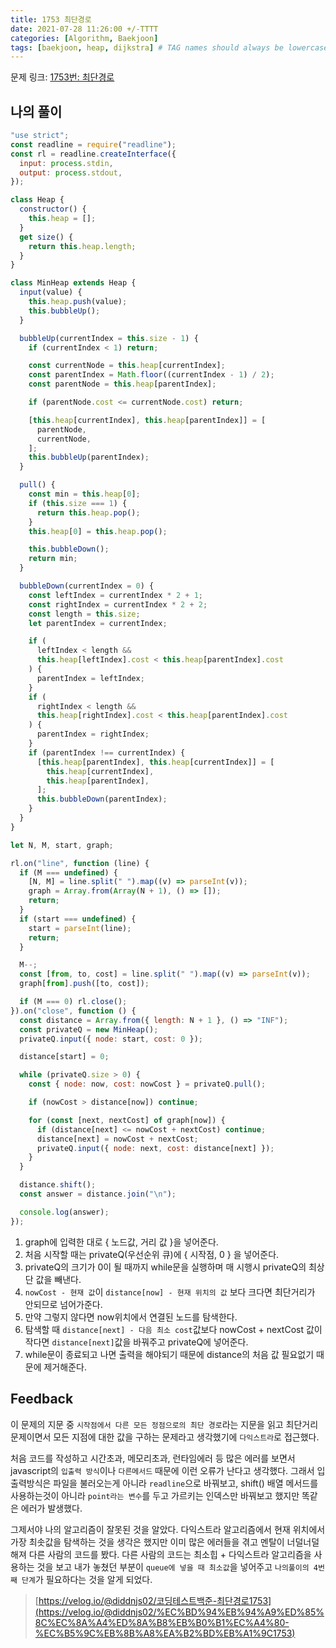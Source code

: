```yaml
---
title: 1753 최단경로
date: 2021-07-28 11:26:00 +/-TTTT
categories: [Algorithm, Baekjoon]
tags: [baekjoon, heap, dijkstra] # TAG names should always be lowercase
---
```


문제 링크: [1753번: 최단경로](https://www.acmicpc.net/problem/1753)

## 나의 풀이

```javascript
"use strict";
const readline = require("readline");
const rl = readline.createInterface({
  input: process.stdin,
  output: process.stdout,
});

class Heap {
  constructor() {
    this.heap = [];
  }
  get size() {
    return this.heap.length;
  }
}

class MinHeap extends Heap {
  input(value) {
    this.heap.push(value);
    this.bubbleUp();
  }

  bubbleUp(currentIndex = this.size - 1) {
    if (currentIndex < 1) return;

    const currentNode = this.heap[currentIndex];
    const parentIndex = Math.floor((currentIndex - 1) / 2);
    const parentNode = this.heap[parentIndex];

    if (parentNode.cost <= currentNode.cost) return;

    [this.heap[currentIndex], this.heap[parentIndex]] = [
      parentNode,
      currentNode,
    ];
    this.bubbleUp(parentIndex);
  }

  pull() {
    const min = this.heap[0];
    if (this.size === 1) {
      return this.heap.pop();
    }
    this.heap[0] = this.heap.pop();

    this.bubbleDown();
    return min;
  }

  bubbleDown(currentIndex = 0) {
    const leftIndex = currentIndex * 2 + 1;
    const rightIndex = currentIndex * 2 + 2;
    const length = this.size;
    let parentIndex = currentIndex;

    if (
      leftIndex < length &&
      this.heap[leftIndex].cost < this.heap[parentIndex].cost
    ) {
      parentIndex = leftIndex;
    }
    if (
      rightIndex < length &&
      this.heap[rightIndex].cost < this.heap[parentIndex].cost
    ) {
      parentIndex = rightIndex;
    }
    if (parentIndex !== currentIndex) {
      [this.heap[parentIndex], this.heap[currentIndex]] = [
        this.heap[currentIndex],
        this.heap[parentIndex],
      ];
      this.bubbleDown(parentIndex);
    }
  }
}

let N, M, start, graph;

rl.on("line", function (line) {
  if (M === undefined) {
    [N, M] = line.split(" ").map((v) => parseInt(v));
    graph = Array.from(Array(N + 1), () => []);
    return;
  }
  if (start === undefined) {
    start = parseInt(line);
    return;
  }

  M--;
  const [from, to, cost] = line.split(" ").map((v) => parseInt(v));
  graph[from].push([to, cost]);

  if (M === 0) rl.close();
}).on("close", function () {
  const distance = Array.from({ length: N + 1 }, () => "INF");
  const privateQ = new MinHeap();
  privateQ.input({ node: start, cost: 0 });

  distance[start] = 0;

  while (privateQ.size > 0) {
    const { node: now, cost: nowCost } = privateQ.pull();

    if (nowCost > distance[now]) continue;

    for (const [next, nextCost] of graph[now]) {
      if (distance[next] <= nowCost + nextCost) continue;
      distance[next] = nowCost + nextCost;
      privateQ.input({ node: next, cost: distance[next] });
    }
  }

  distance.shift();
  const answer = distance.join("\n");

  console.log(answer);
});
```

1. graph에 입력한 대로 { 노드값, 거리 값 }을 넣어준다.
2. 처음 시작할 때는 privateQ(우선순위 큐)에 { 시작점, 0 } 을 넣어준다.
3. privateQ의 크기가 0이 될 때까지 while문을 실행하며 매 시행시 privateQ의 최상단 값을 빼낸다.
4. `nowCost - 현재 값`이 `distance[now] - 현재 위치의 값` 보다 크다면 최단거리가 안되므로 넘어가준다.
5. 만약 그렇지 않다면 now위치에서 연결된 노드를 탐색한다.
6. 탐색할 때 `distance[next] - 다음 최소 cost`값보다 nowCost + nextCost 값이 작다면 `distance[next]`값을 바꿔주고 privateQ에 넣어준다.
7. while문이 종료되고 나면 출력을 해야되기 때문에 distance의 처음 값 필요없기 때문에 제거해준다.

## Feedback

이 문제의 지문 중 `시작점에서 다른 모든 정점으로의 최단 경로`라는 지문을 읽고 최단거리 문제이면서 모든 지점에 대한 값을 구하는 문제라고 생각했기에 `다익스트라`로 접근했다.

처음 코드를 작성하고 시간초과, 메모리초과, 런타임에러 등 많은 에러를 보면서 javascript의 `입출력 방식`이나 `다른메서드` 때문에 이런 오류가 난다고 생각했다. 그래서 입출력방식은 파일을 불러오는게 아니라 `readline`으로 바꿔보고, shift() 배열 메서드를 사용하는것이 아니라 `point라는 변수`를 두고 가르키는 인덱스만 바꿔보고 했지만 똑같은 에러가 발생했다.

그제서야 나의 알고리즘이 잘못된 것을 알았다. 다익스트라 알고리즘에서 현재 위치에서 가장 최솟값을 탐색하는 것을 생각은 했지만 이미 많은 에러들을 겪고 멘탈이 너덜너덜해져 다른 사람의 코드를 봤다. 다른 사람의 코드는 최소힙 + 다익스트라 알고리즘을 사용하는 것을 보고 내가 놓쳤던 부분이 `queue에 넣을 때 최소값`을 넣어주고 `나의풀이의 4번째 단계`가 필요하다는 것을 알게 되었다.

> [https://velog.io/@diddnjs02/코딩테스트백준-최단경로1753](https://velog.io/@diddnjs02/%EC%BD%94%EB%94%A9%ED%85%8C%EC%8A%A4%ED%8A%B8%EB%B0%B1%EC%A4%80-%EC%B5%9C%EB%8B%A8%EA%B2%BD%EB%A1%9C1753)
